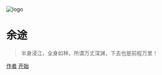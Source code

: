 ![logo](https://docsify.js.org/_media/icon.svg)

# 余途

> 半身浸江，全身如林，所谓万丈深渊，下去也是前程万里！

[作者](https://blog.csdn.net/m0_51517236?spm=1000.2115.3001.5343)
[开始](/README.md)